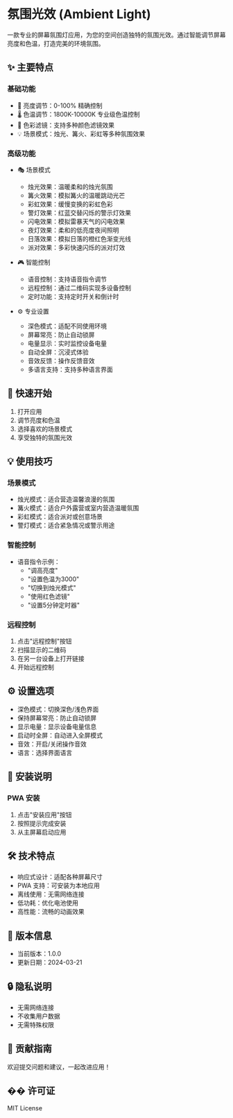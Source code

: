 # 氛围光效 (Ambient Light)

一款专业的屏幕氛围灯应用，为您的空间创造独特的氛围光效。通过智能调节屏幕亮度和色温，打造完美的环境氛围。

## ✨ 主要特点

### 基础功能
- 🌟 亮度调节：0-100% 精确控制
- 🌡️ 色温调节：1800K-10000K 专业级色温控制
- 🎨 色彩滤镜：支持多种颜色滤镜效果
- 💡 场景模式：烛光、篝火、彩虹等多种氛围效果

### 高级功能
- 🎭 场景模式
  - 烛光效果：温暖柔和的烛光氛围
  - 篝火效果：模拟篝火的温暖跳动光芒
  - 彩虹效果：缓慢变换的彩虹色彩
  - 警灯效果：红蓝交替闪烁的警示灯效果
  - 闪电效果：模拟雷暴天气的闪电效果
  - 夜灯效果：柔和的低亮度夜间照明
  - 日落效果：模拟日落的橙红色渐变光线
  - 派对效果：多彩快速闪烁的派对灯效

- 🎮 智能控制
  - 语音控制：支持语音指令调节
  - 远程控制：通过二维码实现多设备控制
  - 定时功能：支持定时开关和倒计时

- ⚙️ 专业设置
  - 深色模式：适配不同使用环境
  - 屏幕常亮：防止自动锁屏
  - 电量显示：实时监控设备电量
  - 自动全屏：沉浸式体验
  - 音效反馈：操作反馈音效
  - 多语言支持：支持多种语言界面

## 🚀 快速开始

1. 打开应用
2. 调节亮度和色温
3. 选择喜欢的场景模式
4. 享受独特的氛围光效

## 💡 使用技巧

### 场景模式
- 烛光模式：适合营造温馨浪漫的氛围
- 篝火模式：适合户外露营或室内营造温暖氛围
- 彩虹模式：适合派对或创意场景
- 警灯模式：适合紧急情况或警示用途

### 智能控制
- 语音指令示例：
  - "调高亮度"
  - "设置色温为3000"
  - "切换到烛光模式"
  - "使用红色滤镜"
  - "设置5分钟定时器"

### 远程控制
1. 点击"远程控制"按钮
2. 扫描显示的二维码
3. 在另一台设备上打开链接
4. 开始远程控制

## ⚙️ 设置选项

- 深色模式：切换深色/浅色界面
- 保持屏幕常亮：防止自动锁屏
- 显示电量：显示设备电量信息
- 启动时全屏：自动进入全屏模式
- 音效：开启/关闭操作音效
- 语言：选择界面语言

## 📱 安装说明

### PWA 安装
1. 点击"安装应用"按钮
2. 按照提示完成安装
3. 从主屏幕启动应用

## 🛠️ 技术特点

- 响应式设计：适配各种屏幕尺寸
- PWA 支持：可安装为本地应用
- 离线使用：无需网络连接
- 低功耗：优化电池使用
- 高性能：流畅的动画效果

## 📝 版本信息

- 当前版本：1.0.0
- 更新日期：2024-03-21

## 🔒 隐私说明

- 无需网络连接
- 不收集用户数据
- 无需特殊权限

## 🤝 贡献指南

欢迎提交问题和建议，一起改进应用！

## �� 许可证

MIT License 
